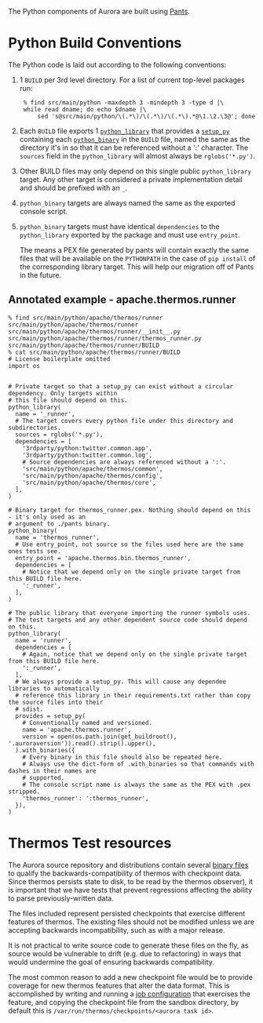 The Python components of Aurora are built using [Pants](https://pantsbuild.github.io).


Python Build Conventions
========================
The Python code is laid out according to the following conventions:

1. 1 `BUILD` per 3rd level directory. For a list of current top-level packages run:

        % find src/main/python -maxdepth 3 -mindepth 3 -type d |\
        while read dname; do echo $dname |\
            sed 's@src/main/python/\(.*\)/\(.*\)/\(.*\).*@\1.\2.\3@'; done

2.  Each `BUILD` file exports 1
    [`python_library`](https://pantsbuild.github.io/build_dictionary.html#bdict_python_library)
    that provides a
    [`setup_py`](https://pantsbuild.github.io/build_dictionary.html#setup_py)
    containing each
    [`python_binary`](https://pantsbuild.github.io/build_dictionary.html#python_binary)
    in the `BUILD` file, named the same as the directory it's in so that it can be referenced
    without a ':' character. The `sources` field in the `python_library` will almost always be
    `rglobs('*.py')`.

3.  Other BUILD files may only depend on this single public `python_library`
    target. Any other target is considered a private implementation detail and
    should be prefixed with an `_`.

4.  `python_binary` targets are always named the same as the exported console script.

5.  `python_binary` targets must have identical `dependencies` to the `python_library` exported
    by the package and must use `entry_point`.

    The means a PEX file generated by pants will contain exactly the same files that will be
    available on the `PYTHONPATH` in the case of `pip install` of the corresponding library
    target. This will help our migration off of Pants in the future.

Annotated example - apache.thermos.runner
-----------------------------------------

    % find src/main/python/apache/thermos/runner
    src/main/python/apache/thermos/runner
    src/main/python/apache/thermos/runner/__init__.py
    src/main/python/apache/thermos/runner/thermos_runner.py
    src/main/python/apache/thermos/runner/BUILD
    % cat src/main/python/apache/thermos/runner/BUILD
    # License boilerplate omitted
    import os


    # Private target so that a setup_py can exist without a circular dependency. Only targets within
    # this file should depend on this.
    python_library(
      name = '_runner',
      # The target covers every python file under this directory and subdirectories.
      sources = rglobs('*.py'),
      dependencies = [
        '3rdparty/python:twitter.common.app',
        '3rdparty/python:twitter.common.log',
        # Source dependencies are always referenced without a ':'.
        'src/main/python/apache/thermos/common',
        'src/main/python/apache/thermos/config',
        'src/main/python/apache/thermos/core',
      ],
    )

    # Binary target for thermos_runner.pex. Nothing should depend on this - it's only used as an
    # argument to ./pants binary.
    python_binary(
      name = 'thermos_runner',
      # Use entry_point, not source so the files used here are the same ones tests see.
      entry_point = 'apache.thermos.bin.thermos_runner',
      dependencies = [
        # Notice that we depend only on the single private target from this BUILD file here.
        ':_runner',
      ],
    )

    # The public library that everyone importing the runner symbols uses.
    # The test targets and any other dependent source code should depend on this.
    python_library(
      name = 'runner',
      dependencies = [
        # Again, notice that we depend only on the single private target from this BUILD file here.
        ':_runner',
      ],
      # We always provide a setup_py. This will cause any dependee libraries to automatically
      # reference this library in their requirements.txt rather than copy the source files into their
      # sdist.
      provides = setup_py(
        # Conventionally named and versioned.
        name = 'apache.thermos.runner',
        version = open(os.path.join(get_buildroot(), '.auroraversion')).read().strip().upper(),
      ).with_binaries({
        # Every binary in this file should also be repeated here.
        # Always use the dict-form of .with_binaries so that commands with dashes in their names are
        # supported.
        # The console script name is always the same as the PEX with .pex stripped.
        'thermos_runner': ':thermos_runner',
      }),
    )



Thermos Test resources
======================

The Aurora source repository and distributions contain several
[binary files](../../src/test/resources/org/apache/thermos/root/checkpoints) to
qualify the backwards-compatibility of thermos with checkpoint data. Since
thermos persists state to disk, to be read by the thermos observer), it is important that we have
tests that prevent regressions affecting the ability to parse previously-written data.

The files included represent persisted checkpoints that exercise different
features of thermos. The existing files should not be modified unless
we are accepting backwards incompatibility, such as with a major release.

It is not practical to write source code to generate these files on the fly,
as source would be vulnerable to drift (e.g. due to refactoring) in ways
that would undermine the goal of ensuring backwards compatibility.

The most common reason to add a new checkpoint file would be to provide
coverage for new thermos features that alter the data format. This is
accomplished by writing and running a
[job configuration](../../reference/configuration/) that exercises the feature, and
copying the checkpoint file from the sandbox directory, by default this is
`/var/run/thermos/checkpoints/<aurora task id>`.
